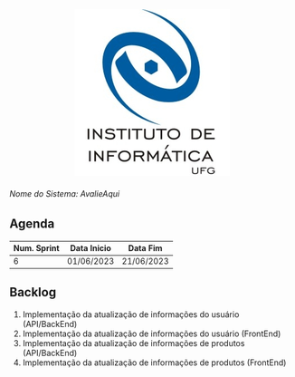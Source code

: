 <div align=center>
  <img src="../imagens/INFVertical.jpg">
</div>

###### Nome do Sistema: AvalieAqui

## Agenda

| **Num. Sprint** | **Data Inicio** | **Data Fim** |
| --------------- | --------------- | ------------ |
| 6               | 01/06/2023      | 21/06/2023   |

## Backlog

1. Implementação da atualização de informações do usuário (API/BackEnd)
2. Implementação da atualização de informações do usuário (FrontEnd)
3. Implementação da atualização de informações de produtos (API/BackEnd)
4. Implementação da atualização de informações de produtos (FrontEnd)
